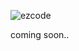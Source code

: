 ![ezcode](https://github.com/user-attachments/assets/24fb5c2b-3d2d-429c-941f-1f8ed0a663cd)

coming soon..
